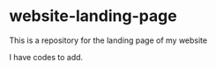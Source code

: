 # website-landing-page
This is a repository for the landing page of my website

I have codes to add.
